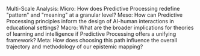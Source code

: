 Multi-Scale Analysis:
Micro: How does Predictive Processing redefine "pattern" and "meaning" at a granular level?
Meso: How can Predictive Processing principles inform the design of AI-human interactions in educational settings?
Macro: What are the broader implications for theories of learning and intelligence if Predictive Processing offers a unifying framework?
Meta: How does choosing this path influence the overall trajectory and methodology of our epistemic mapping?

